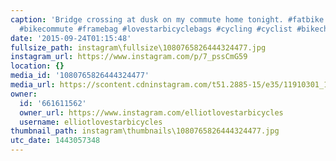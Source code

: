 ```yaml
---
caption: 'Bridge crossing at dusk on my commute home tonight. #fatbike #bikepacking
  #bikecommute #framebag #lovestarbicyclebags #cycling #cyclist #bikechi'
date: '2015-09-24T01:15:48'
fullsize_path: instagram\fullsize\1080765826444324477.jpg
instagram_url: https://www.instagram.com/p/7_pssCmG59
location: {}
media_id: '1080765826444324477'
media_url: https://scontent.cdninstagram.com/t51.2885-15/e35/11910301_1644691412438972_1961761634_n.jpg?ig_cache_key=MTA4MDc2NTgyNjQ0NDMyNDQ3Nw%3D%3D.2
owner:
  id: '661611562'
  owner_url: https://www.instagram.com/elliotlovestarbicycles
  username: elliotlovestarbicycles
thumbnail_path: instagram\thumbnails\1080765826444324477.jpg
utc_date: 1443057348
---
```

